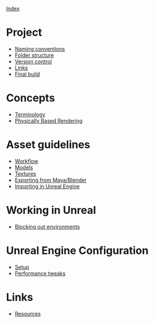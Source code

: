 [Index](index.md)

# Project

- [Naming conventions](book/01_project/conventions.md)
- [Folder structure](book/01_project/folders.md)
- [Version control](book/01_project/version_control.md)
- [Links](book/01_project/links.md)
- [Final build](book/01_project/final_build.md)
<!-- - [Scale and measurements](book/01_project/units.md) -->
<!-- - [Cheatsheet](book/01_projects/cheatsheet.md) -->

 # Concepts

- [Terminology](book/02_concepts/terminology.md)
- [Physically Based Rendering](book/02_concepts/pbr.md)

# Asset guidelines
- [Workflow](book/03_assets/workflow.md)
- [Models](book/03_assets/models.md)
- [Textures](book/03_assets/textures.md)
- [Exporting from Maya/Blender](book/03_assets/export.md)
- [Importing in Unreal Engine](book/03_assets/import.md)

# Working in Unreal 

- [Blocking out environments](book/04_unreal/blockout.md)

# Unreal Engine Configuration

- [Setup](book/04_unreal/setup.md)
- [Performance tweaks](book/04_unreal/performance.md)

# Links

- [Resources](book/05_links/resources.md)